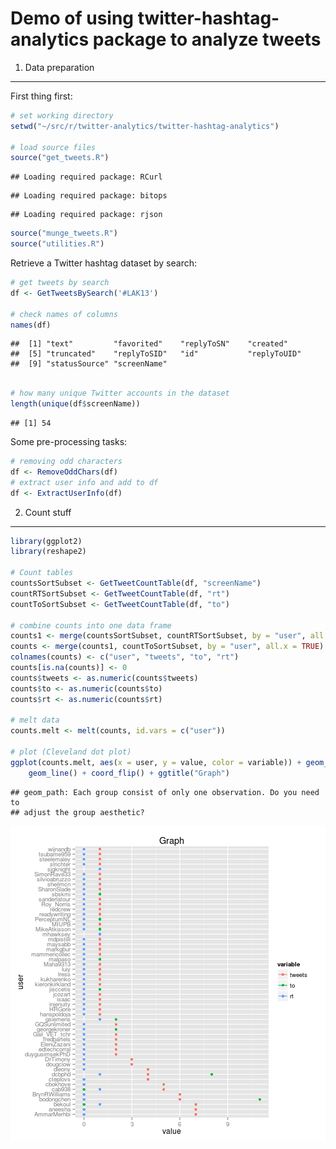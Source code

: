 Demo of using twitter-hashtag-analytics package to analyze tweets
========================================================

1. Data preparation
-----------------------

First thing first:


```r
# set working directory
setwd("~/src/r/twitter-analytics/twitter-hashtag-analytics")

# load source files
source("get_tweets.R")
```

```
## Loading required package: RCurl
```

```
## Loading required package: bitops
```

```
## Loading required package: rjson
```

```r
source("munge_tweets.R")
source("utilities.R")
```


Retrieve a Twitter hashtag dataset by search:


```r
# get tweets by search
df <- GetTweetsBySearch('#LAK13')

# check names of columns
names(df)
```

```
##  [1] "text"         "favorited"    "replyToSN"    "created"     
##  [5] "truncated"    "replyToSID"   "id"           "replyToUID"  
##  [9] "statusSource" "screenName"
```

```r

# how many unique Twitter accounts in the dataset
length(unique(df$screenName))
```

```
## [1] 54
```


Some pre-processing tasks:


```r
# removing odd characters
df <- RemoveOddChars(df)
# extract user info and add to df
df <- ExtractUserInfo(df)
```


2. Count stuff
----------------------


```r
library(ggplot2)
library(reshape2)

# Count tables
countsSortSubset <- GetTweetCountTable(df, "screenName")
countRTSortSubset <- GetTweetCountTable(df, "rt")
countToSortSubset <- GetTweetCountTable(df, "to")

# combine counts into one data frame
counts1 <- merge(countsSortSubset, countRTSortSubset, by = "user", all.x = TRUE)
counts <- merge(counts1, countToSortSubset, by = "user", all.x = TRUE)
colnames(counts) <- c("user", "tweets", "to", "rt")
counts[is.na(counts)] <- 0
counts$tweets <- as.numeric(counts$tweets)
counts$to <- as.numeric(counts$to)
counts$rt <- as.numeric(counts$rt)

# melt data
counts.melt <- melt(counts, id.vars = c("user"))

# plot (Cleveland dot plot)
ggplot(counts.melt, aes(x = user, y = value, color = variable)) + geom_point() + 
    geom_line() + coord_flip() + ggtitle("Graph")
```

```
## geom_path: Each group consist of only one observation. Do you need to
## adjust the group aesthetic?
```

![plot of chunk counttables](figure/counttables.png) 

